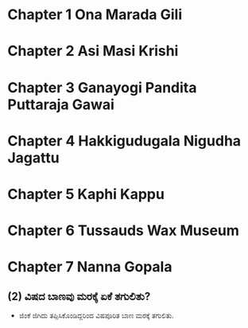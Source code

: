 # Chapter 1 Ona Marada Gili
# Chapter 2 Asi Masi Krishi
# Chapter 3 Ganayogi Pandita Puttaraja Gawai
# Chapter 4 Hakkigudugala Nigudha Jagattu
# Chapter 5 Kaphi Kappu
# Chapter 6 Tussauds Wax Museum
# Chapter 7 Nanna Gopala

## (2) ವಿಷದ ಬಾಣವು ಮರಕ್ಕೆ ಏಕೆ ತಗುಲಿತು?
* ಜಿಂಕೆ ಜಿಗಿದು ತಪ್ಪಿಸಿಕೊಂಡಿದ್ದರಿಂದ ವಿಷಪೂರಿತ ಬಾಣ ಮರಕ್ಕೆ ತಗುಲಿತು.
